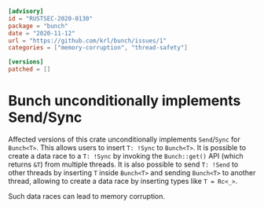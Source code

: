 ```toml
[advisory]
id = "RUSTSEC-2020-0130"
package = "bunch"
date = "2020-11-12"
url = "https://github.com/krl/bunch/issues/1"
categories = ["memory-corruption", "thread-safety"]

[versions]
patched = []
```

# Bunch<T> unconditionally implements Send/Sync

Affected versions of this crate unconditionally implements `Send`/`Sync` for `Bunch<T>`.
This allows users to insert `T: !Sync` to `Bunch<T>`. It is possible to create a data race to a `T: !Sync` by invoking the `Bunch::get()` API (which returns `&T`) from multiple threads. It is also possible to send `T: !Send` to other threads by inserting `T` inside `Bunch<T>` and sending `Bunch<T>` to another thread, allowing to create a data race by inserting types like `T = Rc<_>`.

Such data races can lead to memory corruption.
